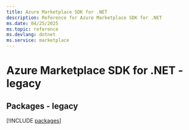 ```yaml
---
title: Azure Marketplace SDK for .NET
description: Reference for Azure Marketplace SDK for .NET
ms.date: 04/25/2025
ms.topic: reference
ms.devlang: dotnet
ms.service: marketplace
---
```

# Azure Marketplace SDK for .NET - legacy
## Packages - legacy
[!INCLUDE [packages](marketplace-index.md)]